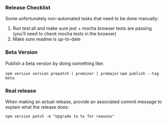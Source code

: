 ### Release Checklist

Some unfortunately non-automated tasks that need to be done manually:

1. Run test:all and make sure jest + mocha browser tests are passing (you'll need to check mocha tests in the browser)
2. Make sure readme is up-to-date

### Beta Version

Publish a beta version by doing something like:

`npm version version prepatch | preminor | premajor`
`npm publish --tag beta`

### Real release

When making an actual release, provide an associated commit message to explain what the release does:

`npm version patch -m "Upgrade to %s for reasons"`
